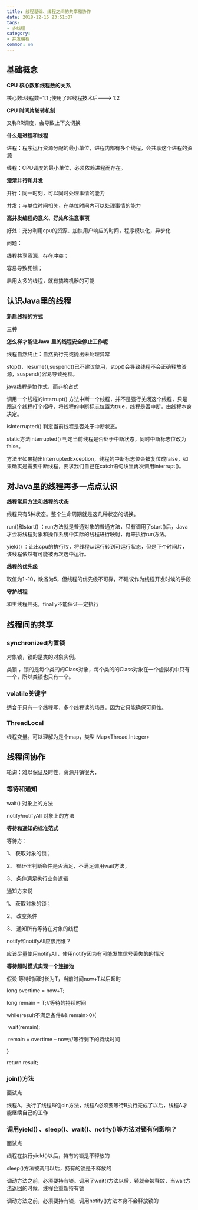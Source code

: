 ```yaml
---
title: 线程基础、线程之间的共享和协作
date: 2018-12-15 23:51:07
tags: 
- 多线程
category: 
- 并发编程
common: on
---
```


## 基础概念

**CPU** **核心数和线程数的关系**

核心数:线程数=1:1  ;使用了超线程技术后---> 1:2

 

**CPU** **时间片轮转机制**

又称RR调度，会导致上下文切换

 

**什么是进程和线程**

进程：程序运行资源分配的最小单位，进程内部有多个线程，会共享这个进程的资源

线程：CPU调度的最小单位，必须依赖进程而存在。

 

**澄清并行和并发**

并行：同一时刻，可以同时处理事情的能力

并发：与单位时间相关，在单位时间内可以处理事情的能力

 

**高并发编程的意义、好处和注意事项**

好处：充分利用cpu的资源、加快用户响应的时间，程序模块化，异步化

问题：

线程共享资源，存在冲突；

容易导致死锁；

启用太多的线程，就有搞垮机器的可能

## 认识Java里的线程

**新启线程的方式**

三种

**怎么样才能让Java** **里的线程安全停止工作呢**

线程自然终止：自然执行完或抛出未处理异常

stop()，resume(),suspend()已不建议使用，stop()会导致线程不会正确释放资源，suspend()容易导致死锁。

java线程是协作式，而非抢占式

调用一个线程的interrupt() 方法中断一个线程，并不是强行关闭这个线程，只是跟这个线程打个招呼，将线程的中断标志位置为true，线程是否中断，由线程本身决定。

isInterrupted() 判定当前线程是否处于中断状态。

static方法interrupted() 判定当前线程是否处于中断状态，同时中断标志位改为false。

方法里如果抛出InterruptedException，线程的中断标志位会被复位成false，如果确实是需要中断线程，要求我们自己在catch语句块里再次调用interrupt()。

## 对Java里的线程再多一点点认识

**线程常用方法和线程的状态**

线程只有5种状态。整个生命周期就是这几种状态的切换。

run()和start() ：run方法就是普通对象的普通方法，只有调用了start()后，Java才会将线程对象和操作系统中实际的线程进行映射，再来执行run方法。

yield() ：让出cpu的执行权，将线程从运行转到可运行状态，但是下个时间片，该线程依然有可能被再次选中运行。

**线程的优先级**

取值为1~10，缺省为5，但线程的优先级不可靠，不建议作为线程开发时候的手段

**守护线程**

和主线程共死，finally不能保证一定执行

## 线程间的共享

### synchronized内置锁

对象锁，锁的是类的对象实例。

类锁 ，锁的是每个类的的Class对象，每个类的的Class对象在一个虚拟机中只有一个，所以类锁也只有一个。

### volatile关键字

适合于只有一个线程写，多个线程读的场景，因为它只能确保可见性。

### ThreadLocal

线程变量。可以理解为是个map，类型 Map<Thread,Integer>

## 线程间协作

轮询：难以保证及时性，资源开销很大，

### 等待和通知

wait()    对象上的方法

 

notify/notifyAll  对象上的方法

 

**等待和通知的标准范式**

等待方：

1、 获取对象的锁；

2、 循环里判断条件是否满足，不满足调用wait方法，

3、 条件满足执行业务逻辑

通知方来说

1、 获取对象的锁；

2、 改变条件

3、 通知所有等待在对象的线程

 

 

notify和notifyAll应该用谁？

应该尽量使用notifyAll，使用notify因为有可能发生信号丢失的的情况

**等待超时模式实现一个连接池**

假设  等待时间时长为T，当前时间now+T以后超时

 

long  overtime = now+T;

long remain = T;//等待的持续时间

while(result不满足条件&& remain>0){

​       wait(remain);

​       remain = overtime – now;//等待剩下的持续时间

}

return result;

### join()方法

面试点

线程A，执行了线程B的join方法，线程A必须要等待B执行完成了以后，线程A才能继续自己的工作

### 调用yield() 、sleep()、wait()、notify()等方法对锁有何影响？ 

面试点

线程在执行yield()以后，持有的锁是不释放的

sleep()方法被调用以后，持有的锁是不释放的

调动方法之前，必须要持有锁。调用了wait()方法以后，锁就会被释放，当wait方法返回的时候，线程会重新持有锁

调动方法之前，必须要持有锁，调用notify()方法本身不会释放锁的

 

